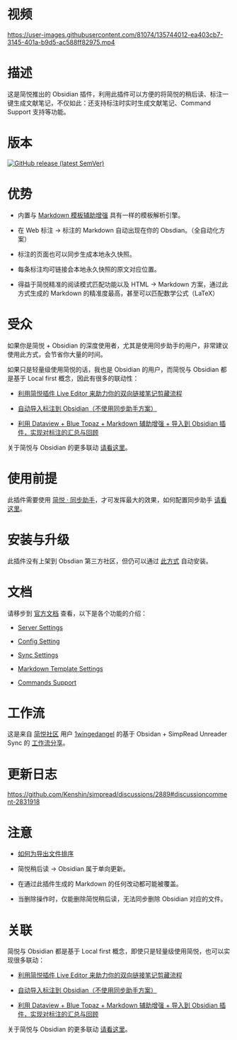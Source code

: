 # 视频

https://user-images.githubusercontent.com/81074/135744012-ea403cb7-3145-401a-b9d5-ac588ff82975.mp4

# 描述

这是简悦推出的 Obsidian 插件，利用此插件可以方便的将简悦的稍后读、标注一键生成文献笔记，不仅如此：还支持标注时实时生成文献笔记、Command Support 支持等功能。

# 版本

[![GitHub release (latest SemVer)](https://img.shields.io/github/v/release/kenshin/simpread-obsidian-plugin?style=for-the-badge)](https://github.com/kenshin/simpread-obsidian-plugin/releases/latest)

# 优势

- 内置与 [Markdown 模板辅助增强](https://github.com/Kenshin/simpread/discussions/3725) 具有一样的模板解析引擎。

- 在 Web 标注 → 标注的 Markdown 自动出现在你的 Obsdian。（全自动化方案）

- 标注的页面也可以同步生成本地永久快照。

- 每条标注均可链接会本地永久快照的原文对应位置。

- 得益于简悦精准的阅读模式匹配功能以及 HTML → Markdown 方案，通过此方式生成的 Markdown 的精准度最高，甚至可以匹配数学公式（LaTeX）

# 受众

如果你是简悦 + Obsidian 的深度使用者，尤其是使用同步助手的用户，非常建议使用此方式，会节省你大量的时间。

如果只是轻量级使用简悦的话，我也是 Obsidian 的用户，而简悦与 Obsidian 都是基于 Local first 概念，因此有很多的联动性：

- [利用简悦插件 Live Editor 来助力你的双向链接笔记剪藏流程](https://zhuanlan.zhihu.com/p/412710060)

- [自动导入标注到 Obsidian（不使用同步助手方案）](https://github.com/Kenshin/simpread/discussions/3932)

- [利用 Dataview + Blue Topaz + Markdown 辅助增强 + 导入到 Obsidian 插件，实现对标注的汇总与回顾](https://github.com/Kenshin/simpread/discussions/3807)

关于简悦与 Obsidian 的更多联动 [请看这里](https://github.com/Kenshin/simpread/discussions?discussions_q=label%3Aobsidian)。

# 使用前提

此插件需要使用 [简悦 · 同步助手](http://ksria.com/simpread/docs/#/Sync)，才可发挥最大的效果，如何配置同步助手 [请看这里](https://kb.simpread.pro/#/page/配置同步助手)。

# 安装与升级

此插件没有上架到 Obsdian 第三方社区，但仍可以通过 [此方式](https://github.com/Kenshin/simpread/discussions/2889#discussioncomment-2831907) 自动安装。

# 文档

请移步到 [官方文档](https://github.com/Kenshin/simpread/discussions/2889) 查看，以下是各个功能的介绍：

- [Server Settings](https://github.com/Kenshin/simpread/discussions/2889#discussioncomment-1388527)

- [Config Setting](https://github.com/Kenshin/simpread/discussions/2889#discussioncomment-1389535)

- [Sync Settings](https://github.com/Kenshin/simpread/discussions/2889#discussioncomment-1393730)

- [Markdown Template Settings](https://github.com/Kenshin/simpread/discussions/2889#discussioncomment-1420516)

- [Commands Support](https://github.com/Kenshin/simpread/discussions/2889#discussioncomment-1420517)

# 工作流

这是来自 [简悦社区](https://t.me/simpread) 用户 [1wingedangel](https://github.com/1wingedangel) 的基于 Obsidan + SimpRead Unreader Sync 的 [工作流分享](https://github.com/Kenshin/simpread/discussions/3999)。

# 更新日志

https://github.com/Kenshin/simpread/discussions/2889#discussioncomment-2831918

# 注意

- [如何为导出文件排序](https://github.com/Kenshin/simpread/discussions/2889#discussioncomment-2831914)

- 简悦稍后读 → Obsidian 属于单向更新。

- 在通过此插件生成的 Markdown 的任何改动都可能被覆盖。

- 当删除操作时，仅能删除简悦稍后读，无法同步删除 Obsidian 对应的文件。

# 关联

简悦与 Obsidian 都是基于 Local first 概念，即使只是轻量级使用简悦，也可以实现很多联动：

- [利用简悦插件 Live Editor 来助力你的双向链接笔记剪藏流程](https://zhuanlan.zhihu.com/p/412710060)

- [自动导入标注到 Obsidian（不使用同步助手方案）](https://github.com/Kenshin/simpread/discussions/3932)

- [利用 Dataview + Blue Topaz + Markdown 辅助增强 + 导入到 Obsidian 插件，实现对标注的汇总与回顾](https://github.com/Kenshin/simpread/discussions/3807)

关于简悦与 Obsidian 的更多联动 [请看这里](https://github.com/Kenshin/simpread/discussions?discussions_q=label%3Aobsidian)。